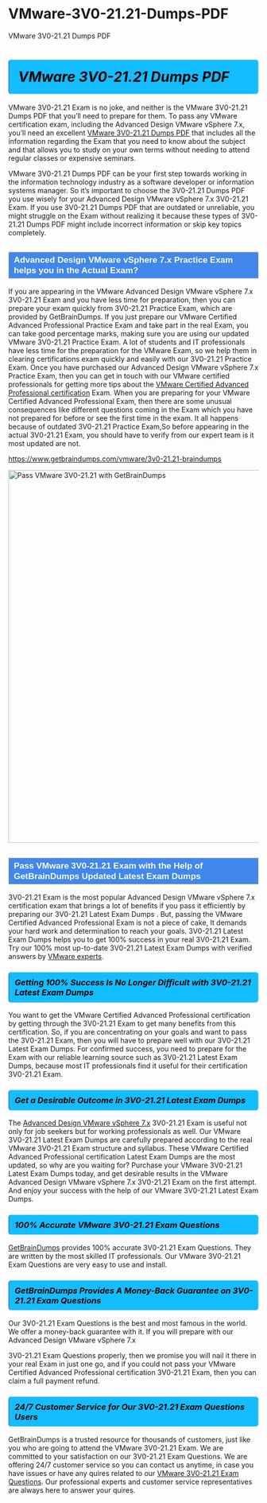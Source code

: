 # VMware-3V0-21.21-Dumps-PDF
VMware 3V0-21.21 Dumps PDF
<h1><strong><span style="display: block; color: #000000; background: #14BDFF; border: 0.5px solid #AED6F1; border-left: 3px solid #3498DB; padding: .6em; border-radius: 6px;">                     <em>VMware 3V0-21.21 <span class="exam_variation">Dumps PDF</span> </em>                </span></strong>            </h1>                        <p>VMware 3V0-21.21 Exam is no joke, and neither is the VMware 3V0-21.21 <span class="exam_variation">Dumps PDF</span> that you’ll need to prepare for them. To pass any VMware certification exam,             including the Advanced Design VMware vSphere 7.x, you’ll need an excellent <a href="https://www.getbraindumps.com/vmware/3v0-21.21-braindumps">VMware 3V0-21.21 <span class="exam_variation">Dumps PDF</span></a> that includes             all the information regarding the Exam that you need to know about the subject and that allows you to study on your own terms             without needing to attend regular classes or expensive seminars.</p>                        <p>VMware 3V0-21.21 <span class="exam_variation">Dumps PDF</span> can be your first step towards working in the information technology industry as a software developer or             information systems manager. So it’s important to choose the 3V0-21.21 <span class="exam_variation">Dumps PDF</span> you use wisely for your             Advanced Design VMware vSphere 7.x 3V0-21.21 Exam. If you use 3V0-21.21 <span class="exam_variation">Dumps PDF</span>             that are outdated or unreliable, you might struggle on the Exam without realizing it because these types of 3V0-21.21 <span class="exam_variation">Dumps PDF</span>             might include incorrect information or skip key topics completely.</p>                        <h2 style="background: #4287ec; border: 1px solid #cccccc; padding: 5px 10px;">                <span style="color: #ffffff;">                    <span style="font-size: 11pt;">                        <span style="line-height: normal;">                            <span style="font-family: Calibri,sans-serif;">                                <strong>                                    <span style="font-size: 13.0pt;">Advanced Design VMware vSphere 7.x <span class="exam_variation2">Practice Exam</span> helps you in the Actual Exam?</span>                                </strong>                            </span>                        </span>                    </span>                </span>            </h2>                        <p>If you are appearing in the VMware Advanced Design VMware vSphere 7.x 3V0-21.21 Exam and             you have less time for preparation, then you can prepare your exam quickly from 3V0-21.21 <span class="exam_variation2">Practice Exam</span>, which are provided by GetBrainDumps.             If you just prepare our VMware Certified Advanced Professional <span class="exam_variation2">Practice Exam</span> and take part in the real Exam, you can take good percentage marks, making sure you are             using our updated VMware 3V0-21.21 <span class="exam_variation2">Practice Exam</span>. A lot of students and IT professionals have less time for the preparation for the VMware Exam,             so we help them in clearing certifications exam quickly and easily with our 3V0-21.21 <span class="exam_variation2">Practice Exam</span>. Once you have purchased our             Advanced Design VMware vSphere 7.x <span class="exam_variation2">Practice Exam</span>, then you can get in touch with our             VMware certified professionals for getting more tips about the <a href="https://www.getbraindumps.com/vmware/vcap-braindumps.html">VMware Certified Advanced Professional certification</a> Exam. When you are preparing for your              VMware Certified Advanced Professional Exam, then there are some unusual consequences like different questions coming in the Exam which you have not prepared            for before or see the first time in the exam. It all happens because of outdated 3V0-21.21 <span class="exam_variation2">Practice Exam</span>,So before appearing in the actual             3V0-21.21 Exam, you should have to verify from our expert team is it most updated are not.</p>                        <p><a href="https://www.getbraindumps.com/vmware/3v0-21.21-braindumps">https://www.getbraindumps.com/vmware/3v0-21.21-braindumps</a></p>                        <p><a href="https://www.getbraindumps.com/"><img src="https://www.getbraindumps.com/images/get-updated-exam-questions-with-discount-getbraindumps.jpg" class="postImage" alt="Pass VMware 3V0-21.21 with GetBrainDumps" width="750"></a></p>                            <h2 style="background: #4287ec; border: 1px solid #cccccc; padding: 5px 10px;">                <span style="color: #ffffff;">                    <span style="font-size: 11pt;">                        <span style="line-height: normal;">                            <span style="font-family: Calibri,sans-serif;">                                <strong>                                    <span style="font-size: 13.0pt;">Pass VMware 3V0-21.21 Exam with the Help of GetBrainDumps Updated <span class="exam_variation3">Latest Exam Dumps</span></span>                                </strong>                            </span>                        </span>                    </span>                </span>            </h2>                        <p>3V0-21.21 Exam is the most popular Advanced Design VMware vSphere 7.x certification exam that brings a             lot of benefits if you pass it efficiently by preparing our 3V0-21.21 <span class="exam_variation3">Latest Exam Dumps</span> . But, passing the VMware Certified Advanced Professional Exam is not a piece of cake,             It demands your hard work and determination to reach your goals. 3V0-21.21 <span class="exam_variation3">Latest Exam Dumps</span> helps you to get 100% success in your real 3V0-21.21 Exam.             Try our 100% most up-to-date 3V0-21.21 <span class="exam_variation3">Latest Exam Dumps</span> with verified answers by <a href="https://www.getbraindumps.com/vmware-braindumps.html">VMware experts</a>.</p>                        <h3>                <strong>                    <span style="display: block; color: #000000; background: #14BDFF; border: 0.5px solid #AED6F1; border-left: 3px solid #3498DB; padding: .6em; border-radius: 6px;">                        <em>Getting 100% Success Is No Longer Difficult with 3V0-21.21 <span class="exam_variation3">Latest Exam Dumps</span></em>                    </span>                </strong>            </h3>                        <p>You want to get the VMware Certified Advanced Professional certification by getting through the 3V0-21.21 Exam to get many benefits from this certification.             So, if you are concentrating on your goals and want to pass the 3V0-21.21 Exam, then you will have to prepare well with our 3V0-21.21 <span class="exam_variation3">Latest Exam Dumps</span>.             For confirmed success, you need to prepare for the Exam with our reliable learning source such as 3V0-21.21 <span class="exam_variation3">Latest Exam Dumps</span>, because most             IT professionals find it useful for their certification 3V0-21.21 Exam.</p>                        <h3>                <strong>                    <span style="display: block; color: #000000; background: #14BDFF; border: 0.5px solid #AED6F1; border-left: 3px solid #3498DB; padding: .6em; border-radius: 6px;">                        <em>Get a Desirable Outcome in 3V0-21.21 <span class="exam_variation3">Latest Exam Dumps</span></em>                    </span>                </strong>            </h3>                        <p>The <a href="https://www.getbraindumps.com/vmware/3v0-21.21-braindumps">Advanced Design VMware vSphere 7.x</a> 3V0-21.21 Exam is useful not only for job seekers but             for working professionals as well. Our VMware 3V0-21.21 <span class="exam_variation3">Latest Exam Dumps</span> are carefully prepared according to the real VMware 3V0-21.21 Exam structure and syllabus.             These VMware Certified Advanced Professional certification <span class="exam_variation3">Latest Exam Dumps</span> are the most updated, so why are you waiting for? Purchase your VMware 3V0-21.21 <span class="exam_variation3">Latest Exam Dumps</span> today,             and get desirable results in the VMware Advanced Design VMware vSphere 7.x 3V0-21.21 Exam on the first attempt.             And enjoy your success with the help of our VMware 3V0-21.21 <span class="exam_variation3">Latest Exam Dumps</span>.</p>                        <h3>                <strong>                    <span style="display: block; color: #000000; background: #14BDFF; border: 0.5px solid #AED6F1; border-left: 3px solid #3498DB; padding: .6em; border-radius: 6px;">                        <em>100% Accurate VMware 3V0-21.21 <span class="exam_variation4">Exam Questions</span></em>                    </span>                </strong>            </h3>                        <p><a href="https://www.getbraindumps.com/">GetBrainDumps</a> provides 100% accurate 3V0-21.21 <span class="exam_variation4">Exam Questions</span>. They are written by the most skilled IT professionals.             Our VMware 3V0-21.21 <span class="exam_variation4">Exam Questions</span> are very easy to use and install.</p>                        <h3>                <strong>                    <span style="display: block; color: #000000; background: #14BDFF; border: 0.5px solid #AED6F1; border-left: 3px solid #3498DB; padding: .6em; border-radius: 6px;">                        <em>GetBrainDumps Provides A Money-Back Guarantee on  3V0-21.21 <span class="exam_variation4">Exam Questions</span></em>                    </span>                </strong>            </h3>                        <p>Our 3V0-21.21 <span class="exam_variation4">Exam Questions</span> is the best and most famous in the world. We offer a money-back guarantee with it.             If you will prepare with our Advanced Design VMware vSphere 7.x</p>            <p>3V0-21.21 <span class="exam_variation4">Exam Questions</span> properly, then we promise you will nail it there in your real Exam in just one go, and             if you could not pass your VMware Certified Advanced Professional certification 3V0-21.21 Exam, then you can claim a full payment refund.</p>                        <h3>                <strong>                    <span style="display: block; color: #000000; background: #14BDFF; border: 0.5px solid #AED6F1; border-left: 3px solid #3498DB; padding: .6em; border-radius: 6px;">                        <em>24/7 Customer Service for Our 3V0-21.21 <span class="exam_variation4">Exam Questions</span> Users</em>                    </span>                </strong>            </h3>                        <p>GetBrainDumps is a trusted resource for thousands of customers, just like you who are going to attend the VMware 3V0-21.21 Exam.             We are committed to your satisfaction on our 3V0-21.21 <span class="exam_variation4">Exam Questions</span>. We are offering 24/7 customer service so you can contact us anytime,             in case you have issues or have any quires related to our <a href="https://www.getbraindumps.com/vmware/3v0-21.21-braindumps">VMware 3V0-21.21 <span class="exam_variation4">Exam Questions</span></a>. Our professional experts and customer service             representatives are always here to answer your quires.</p>                    
